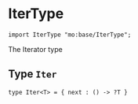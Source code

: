 # IterType

```motoko name=import
import IterType "mo:base/IterType";
```

The Iterator type

## Type `Iter`
```motoko no-repl
type Iter<T> = { next : () -> ?T }
```

